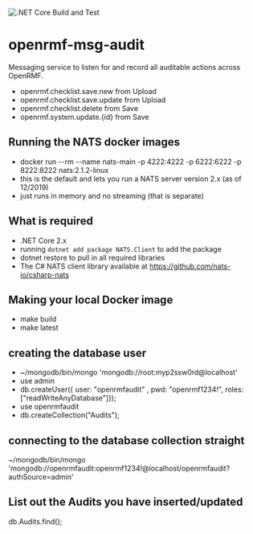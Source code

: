 ![.NET Core Build and Test](https://github.com/Cingulara/openrmf-msg-audit/workflows/.NET%20Core%20Build%20and%20Test/badge.svg)

# openrmf-msg-audit
Messaging service to listen for and record all auditable actions across OpenRMF.
* openrmf.checklist.save.new from Upload
* openrmf.checklist.save.update	from Upload
* openrmf.checklist.delete from Save
* openrmf.system.update.{id} from Save

## Running the NATS docker images
* docker run --rm --name nats-main -p 4222:4222 -p 6222:6222 -p 8222:8222 nats:2.1.2-linux
* this is the default and lets you run a NATS server version 2.x (as of 12/2019)
* just runs in memory and no streaming (that is separate)

## What is required
* .NET Core 2.x
* running `dotnet add package NATS.Client` to add the package
* dotnet restore to pull in all required libraries
* The C# NATS client library available at https://github.com/nats-io/csharp-nats

## Making your local Docker image
* make build
* make latest

## creating the database user
* ~/mongodb/bin/mongo 'mongodb://root:myp2ssw0rd@localhost'
* use admin
* db.createUser({ user: "openrmfaudit" , pwd: "openrmf1234!", roles: ["readWriteAnyDatabase"]});
* use openrmfaudit
* db.createCollection("Audits");

## connecting to the database collection straight
~/mongodb/bin/mongo 'mongodb://openrmfaudit:openrmf1234!@localhost/openrmfaudit?authSource=admin'

## List out the Audits you have inserted/updated
db.Audits.find();
